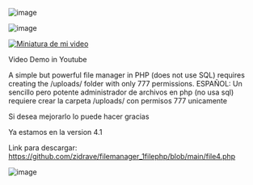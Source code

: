 ![image](https://github.com/user-attachments/assets/1e43e024-08a2-4cff-900c-75ebcb50e2cf)


![image](https://github.com/user-attachments/assets/3259c2a7-7c6b-4c78-9bad-e60f5f349fec)


[![Miniatura de mi video](https://i.ytimg.com/vi/wvbwX_QGi48/hqdefault.jpg)](https://www.youtube.com/watch?v=wvbwX_QGi48)

Video Demo in Youtube

A simple but powerful file manager in PHP (does not use SQL) requires creating the /uploads/ folder with only 777 permissions.
ESPAÑOL:
Un sencillo pero potente administrador de archivos en php (no usa sql) requiere crear la carpeta /uploads/ con permisos 777 unicamente

Si desea mejorarlo lo puede hacer gracias

Ya estamos en la version 4.1

Link para descargar:
https://github.com/zidrave/filemanager_1filephp/blob/main/file4.php 

![image](https://github.com/user-attachments/assets/443d9e76-a7a6-4548-9370-efad1dd8d717)

